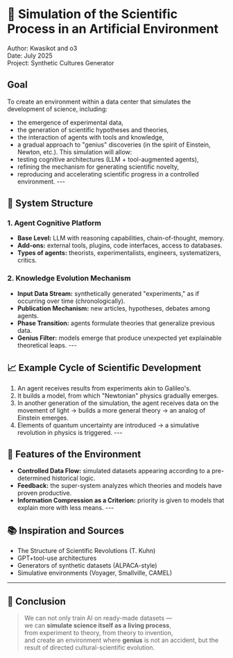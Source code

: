 # 🧪 Simulation of the Scientific Process in an Artificial Environment

Author: Kwasikot and o3  
Date: July 2025  
Project: Synthetic Cultures Generator


## Goal

To create an environment within a data center that simulates the development of science, including:
- the emergence of experimental data,
- the generation of scientific hypotheses and theories,
- the interaction of agents with tools and knowledge,
- a gradual approach to "genius" discoveries (in the spirit of Einstein, Newton, etc.). This simulation will allow:
- testing cognitive architectures (LLM + tool-augmented agents),
- refining the mechanism for generating scientific novelty,
- reproducing and accelerating scientific progress in a controlled environment. ---

## 🔧 System Structure

### 1. Agent Cognitive Platform

- **Base Level:** LLM with reasoning capabilities, chain-of-thought, memory.  
- **Add-ons:** external tools, plugins, code interfaces, access to databases.  
- **Types of agents:** theorists, experimentalists, engineers, systematizers, critics.  

### 2. Knowledge Evolution Mechanism

- **Input Data Stream:** synthetically generated "experiments," as if occurring over time (chronologically).  
- **Publication Mechanism:** new articles, hypotheses, debates among agents.  
- **Phase Transition:** agents formulate theories that generalize previous data.  
- **Genius Filter:** models emerge that produce unexpected yet explainable theoretical leaps. ---

## 📈 Example Cycle of Scientific Development

1. An agent receives results from experiments akin to Galileo's.  
2. It builds a model, from which "Newtonian" physics gradually emerges.  
3. In another generation of the simulation, the agent receives data on the movement of light → builds a more general theory → an analog of Einstein emerges.  
4. Elements of quantum uncertainty are introduced → a simulative revolution in physics is triggered. ---

## 🧬 Features of the Environment

- **Controlled Data Flow:** simulated datasets appearing according to a pre-determined historical logic.  
- **Feedback:** the super-system analyzes which theories and models have proven productive.  
- **Information Compression as a Criterion:** priority is given to models that explain more with less means. ---

## 📚 Inspiration and Sources

- The Structure of Scientific Revolutions (T. Kuhn)  
- GPT+tool-use architectures  
- Generators of synthetic datasets (ALPACA-style)  
- Simulative environments (Voyager, Smallville, CAMEL)

---

## 🎯 Conclusion

> We can not only train AI on ready-made datasets —  
> we can **simulate science itself as a living process**,  
> from experiment to theory, from theory to invention,  
> and create an environment where **genius** is not an accident, but the result of directed cultural-scientific evolution.

